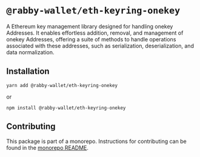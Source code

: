 # `@rabby-wallet/eth-keyring-onekey`

A Ethereum key management library designed for handling onekey Addresses. It enables effortless addition, removal, and management of onekey Addresses, offering a suite of methods to handle operations associated with these addresses, such as serialization, deserialization, and data normalization.

## Installation

`yarn add @rabby-wallet/eth-keyring-onekey`

or

`npm install @rabby-wallet/eth-keyring-onekey`

## Contributing

This package is part of a monorepo. Instructions for contributing can be found in the [monorepo README](https://github.com/RabbyHub/core#readme).
